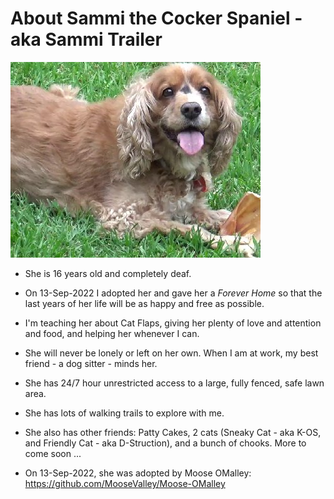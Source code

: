 # About Sammi the Cocker Spaniel - aka Sammi Trailer
![Sammi](Sammi__400x313.jpg?raw=true "Sammi")

* She is 16 years old and completely deaf.  

* On 13-Sep-2022 I adopted her and gave her a *Forever Home* so that the last years of her life will be as happy and free as possible.  

* I'm teaching her about Cat Flaps, giving her plenty of love and attention and food, and helping her whenever I can.  

* She will never be lonely or left on her own. When I am at work, my best friend - a dog sitter - minds her.

* She has 24/7 hour unrestricted access to a large, fully fenced, safe lawn area.

* She has lots of walking trails to explore with me.

* She also has other friends: Patty Cakes, 2 cats (Sneaky Cat - aka K-OS, and Friendly Cat - aka D-Struction), and a bunch of chooks.  More to come soon ...

* On 13-Sep-2022, she was adopted by Moose OMalley: https://github.com/MooseValley/Moose-OMalley
